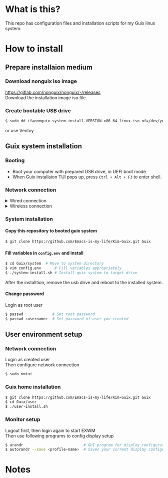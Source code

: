 # What is this?

This repo has configuration files and installation scripts for my Guix linux system.  

# How to install
## Prepare installaion medium
### Download nonguix iso image
https://gitlab.com/nonguix/nonguix/-/releases  
Download the installation image iso file.

### Create bootable USB drive

```bash
$ sudo dd if=nonguix-system-install-VERSION.x86_64-linux.iso of=/dev/your-usb-drive bs=4M && sync
```
or use Ventoy

## Guix system installation
### Booting
- Boot your computer with prepared USB drive, in UEFI boot mode
- When Guix installaion TUI pops up, press `Ctrl + Alt + F3` to enter shell.

### Network connection
<details>
  <summary>Wired connection</summary>
  </br>
  
  ```bash
  $ dhclient -v <wired-interface-name>
  ```
</details>

<details>
  <summary>Wireless connection</summary>
  </br>

  #### Create `wifi.conf` text file
  ```
  network={
    ssid="ssid-name"
    key_mgmt=WPA-PSK
    psk="<wifi-password>"
  }
  ```

  #### Connect to Wifi network
  ```bash
  $ rfkill unblock all
  $ ifconfig -a
  $ wpa_supplicant -c wifi.conf -i <wireless-interface-name> -B
  ```

  #### Get network info using DHCP
  ```bash
  $ dhclient -v <wireless-interface-name>
  ```
</details>

### System installation
#### Copy this repository to booted guix system
```bash
$ git clone https://github.com/Emacs-is-my-life/Kim-Guix.git Guix
```

#### Fill variables in `config.env` and install
```bash
$ cd Guix/system  # Move to system directory
$ vim config.env      # Fill variables appropriately
$ ./system-install.sh # Install guix system to target drive
```

After the installtion, remove the usb drive and reboot to the installed system.

#### Change password
Login as root user
```bash
$ passwd             # Set root password 
$ passwd <username>  # Set password of user you created
```

## User environment setup
### Network connection
Login as created user <username>  
Then configure network connection
```bash
$ sudo nmtui
```

### Guix home installation
```bash
$ git clone https://github.com/Emacs-is-my-life/Kim-Guix.git Guix
$ cd Guix/user
$ ./user-install.sh
```

### Monitor setup
Logout first, then login again to start EXWM  
Then use following programs to config display setup
```bash
$ arandr                           # GUI program for display configuration
$ autorandr --save <profile-name>  # Saves your current display configuration as a profile
```

# Notes
